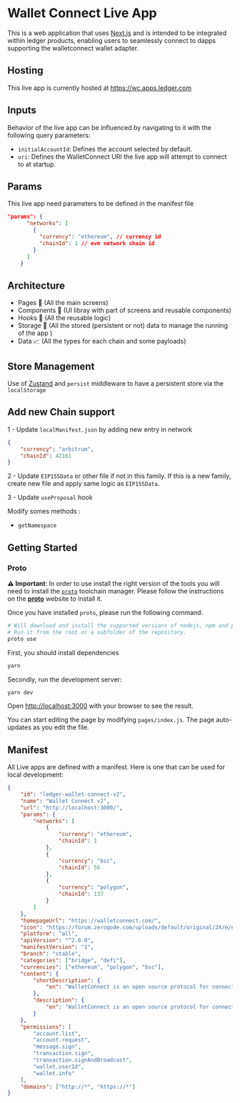 # Wallet Connect Live App

This is a web application that uses [Next.js](https://nextjs.org/)
and is intended to be integrated within ledger products, enabling users to seamlessly connect to dapps supporting the walletconnect wallet adapter.

## Hosting

This live app is currently hosted at https://wc.apps.ledger.com

## Inputs

Behavior of the live app can be influenced by navigating to it with the following query parameters:

- `initialAccountId`: Defines the account selected by default.
- `uri`: Defines the WalletConnect URI the live app will attempt to connect to at startup.

## Params

This live app need parameters to be defined in the manifest file

```json
"params": {
      "networks": [
        {
          "currency": "ethereum", // currency id
          "chainId": 1 // evm network chain id
        }
      ]
    }
```

## Architecture

- Pages 📝 (All the main screens)
- Components 💄 (UI libray with part of screens and reusable components)
- Hooks 🎣 (All the reusable logic)
- Storage 🛒 (All the stored (persistent or not) data to manage the running of the app )
- Data 📈 (All the types for each chain and some payloads)

## Store Management

Use of [Zustand](https://github.com/pmndrs/zustand) and `persist` middleware to have a persistent store via the `localStorage`

## Add new Chain support

1 - Update `localManifest.json` by adding new entry in network

```json
{
	"currency": "arbitrum",
	"chainId": 42161
}
```

2 - Update `EIP155Data` or other file if not in this family. If this is a new family, create new file and apply same logic as `EIP155Data`.

3 - Update `useProposal` hook

Modify somes methods :

- `getNamespace`

## Getting Started

### Proto

**⚠️ Important**: In order to use install the right version of the tools you will need to install the [`proto`](https://moonrepo.dev/proto) toolchain manager.
Please follow the instructions on the [**proto**](https://moonrepo.dev/docs/proto/install) website to install it.

Once you have installed `proto`, please run the following command:

```bash
# Will download and install the supported versions of nodejs, npm and pnpm.
# Run it from the root or a subfolder of the repository.
proto use
```

First, you should install dependencies

```bash
yarn
```

Secondly, run the development server:

```bash
yarn dev
```

Open [http://localhost:3000](http://localhost:3000) with your browser to see the result.

You can start editing the page by modifying `pages/index.js`. The page auto-updates as you edit the file.

## Manifest

All Live apps are defined with a manifest. Here is one that can be used for local development:

```json
{
	"id": "ledger-wallet-connect-v2",
	"name": "Wallet Connect v2",
	"url": "http://localhost:3000/",
	"params": {
		"networks": [
			{
				"currency": "ethereum",
				"chainId": 1
			},
			{
				"currency": "bsc",
				"chainId": 56
			},
			{
				"currency": "polygon",
				"chainId": 137
			}
		]
	},
	"homepageUrl": "https://walletconnect.com/",
	"icon": "https://forum.zeroqode.com/uploads/default/original/2X/e/e363c6521db27335d44c1134d230b8992792dde4.png",
	"platform": "all",
	"apiVersion": "^2.0.0",
	"manifestVersion": "1",
	"branch": "stable",
	"categories": ["bridge", "defi"],
	"currencies": ["ethereum", "polygon", "bsc"],
	"content": {
		"shortDescription": {
			"en": "WalletConnect is an open source protocol for connecting decentralised applications to mobile wallets with QR code scanning or deep linking. V2 introduces new features, including the ability to connect to multiple dapps in parallel with multiple accounts. It's important to note that not all dapps currently support V2"
		},
		"description": {
			"en": "WalletConnect is an open source protocol for connecting decentralised applications to mobile wallets with QR code scanning or deep linking. V2 introduces new features, including the ability to connect to multiple dapps in parallel with multiple accounts. It's important to note that not all dapps currently support V2"
		}
	},
	"permissions": [
		"account.list",
		"account.request",
		"message.sign",
		"transaction.sign",
		"transaction.signAndBroadcast",
		"wallet.userId",
		"wallet.info"
	],
	"domains": ["http://*", "https://*"]
}
```
